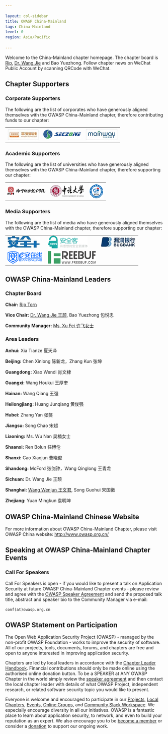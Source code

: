 ```yaml
---

layout: col-sidebar
title: OWASP China-Mainland
tags: China-Mainland
level: 0
region: Asia/Pacific

---
```


Welcome to the China-Mainland chapter homepage. The chapter board is <a href="mailto:rip@owasp.org">Rip</a>, <a href="mailto:wangj@owasp.org.cn">Dr. Wang Jie</a> and Bao Yuezhong. Follow chapter news on WeChat Public Account by scanning QRCode with WeChat.

Chapter Supporters
----------------
### Corporate Supporters

The following are the list of corporates who have generously aligned themselves with the OWASP China-Mainland chapter, therefore contributing funds to our chapter:

<table cellpadding="15" cellspacing="0">
<tr>
<td>
<img src="assets/images/pingan.jpg" alt=""/>
</td>
<td>
<img src="assets/images/seczone.png" alt=""/>
</td>
<td>
<img src="assets/images/mainway.jpg" alt=""/>
</td>
</tr>
</table>

### Academic Supporters

The following are the list of universities who have generously aligned themselves with the OWASP China-Mainland chapter, therefore supporting our chapter:

<table cellpadding="15" cellspacing="0">
<tr>
<td>
<img src="assets/images/uni_nanning.png" alt=""/>
</td>
<td>
<img src="assets/images/uni_zhongbei.jpg" alt=""/>
</td>
<td>
<img src="assets/images/uni_changzhou.png" alt=""/>
</td>
</tr>
</table>
  
### Media Supporters

The following are the list of media who have generously aligned themselves with the OWASP China-Mainland chapter, therefore supporting our chapter:

<table cellpadding="15" cellspacing="0">
<tr>
<td>
<img src="assets/images/med_anquanjia.jpg" alt=""/>
</td>
<td>
<img src="assets/images/med_anquanke.png" alt=""/>
</td>
<td>
<img src="assets/images/med_bugbank.jpg" alt=""/>
</td>
</tr>
<tr>
<td>
<img src="assets/images/med_eanzaixian.png" alt=""/>
</td>
<td>
<img src="assets/images/med_FreeBuf.png" alt=""/>
</td>
<td>
</td>
</tr>
</table>

OWASP China-Mainland Leaders
----------------
### Chapter Board
**Chair:** <a href="mailto:rip@owasp.org">Rip Torn</a> 

**Vice Chair:** <a href="mailto:wangj@owasp.org.cn">Dr. Wang Jie 王颉</a>, Bao Yuezhong 包悦忠

**Community Manager:** <a href="miya@owasp.org.cn"> Ms. Xu Fei 许飞女士</a>


### Area Leaders

**Anhui:** Xia Tianze 夏天泽

**Beijing:**  Chen Xinlong 陈新龙，Zhang Kun 张坤

**Guangdong:** Xiao Wendi 肖文棣

**Guangxi:** Wang Houkui 王厚奎

**Hainan:** Wang Qiang 王强

**Heilongjiang:** Huang Junqiang 黄俊强

**Hubei:** Zhang Yan 张龑

**Jiangsu:** Song Chao 宋超

**Liaoning:** Ms. Wu Nan 吴楠女士

**Shaanxi:** Ren Bolun 任博伦

**Shanxi:** Cao Xiaojun 曹晓俊

**Shandong:** McFord 张剑钟，Wang Qinglong 王青龙

**Sichuan:** Dr. Wang Jie 王颉

**Shanghai:** <a href="mailto:shanda.wang@owasp.org.cn"> Wang Wenjun 王文君</a>, Song Guohui 宋国徽
  
**Zhejiang:** Yuan Mingkun 袁明坤

OWASP China-Mainland Chinese Website
----------------
For more information about OWASP China-Mainland Chapter, please visit OWASP China website: http://www.owasp.org.cn/

Speaking at OWASP China-Mainland Chapter Events
---------------------------------------

### Call For Speakers

Call For Speakers is open - if you would like to present a talk on Application Security at future OWASP China-Mainland Chapter events - please review and agree with the [OWASP Speaker Agreement](Speaker_Agreement "wikilink") and send the proposed talk title, abstract and speaker bio to the Community Manager via e-mail:

`conf(at)owasp.org.cn`

OWASP Statement on Participation
----------------

The Open Web Application Security Project (OWASP) - managed by the non-profit OWASP Foundation - works to improve the security of software. All of our projects, tools, documents, forums, and chapters are free and open to anyone interested in improving application security. 

Chapters are led by local leaders in accordance with the [Chapter Leader Handbook](/www-policy/rules-of-procedure/chapter-handbook). Financial contributions should only be made online using the authorised online donation button. To be a SPEAKER at ANY OWASP Chapter in the world simply review the [speaker agreement](/www-policy/speaker-agreement) and then contact the local chapter leader with details of what OWASP Project, independent research, or related software security topic you would like to present.

Everyone is welcome and encouraged to participate in our [Projects](/projects), [Local Chapters](/chapters), [Events](/events), [Online Groups](https://groups.google.com/a/owasp.com/), and [Community Slack Workspace](https://owasp.slack.com/). We especially encourage diversity in all our initiatives. OWASP is a fantastic place to learn about application security, to network, and even to build your reputation as an expert. We also encourage you to be [become a member](/membership) or consider a [donation](/donate) to support our ongoing work.
